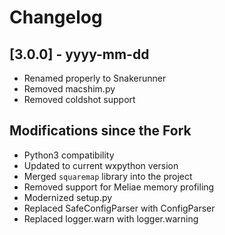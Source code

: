 # Changelog

## [3.0.0] - yyyy-mm-dd

* Renamed properly to Snakerunner
* Removed macshim.py
* Removed coldshot support


## Modifications since the Fork

* Python3 compatibility
* Updated to current wxpython version
* Merged `squaremap` library into the project
* Removed support for Meliae memory profiling
* Modernized setup.py
* Replaced SafeConfigParser with ConfigParser
* Replaced logger.warn with logger.warning

